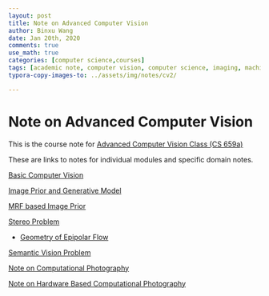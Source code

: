 ```yaml
---
layout: post
title: Note on Advanced Computer Vision
author: Binxu Wang
date: Jan 20th, 2020
comments: true
use_math: true
categories: [computer science,courses]
tags: [academic note, computer vision, computer science, imaging, machine learning]
typora-copy-images-to: ../assets/img/notes/cv2/

---
```


Note on Advanced Computer Vision 
========

This is the course note for [Advanced Computer Vision Class (CS 659a)](https://www.cse.wustl.edu/~ayan/courses/cse659a/) 

These are links to notes for individual modules and specific domain notes.



[Basic Computer Vision](Note-on-Computer-Vision.md)

[Image Prior and Generative Model](Note-on-Image-Prior.md) 

[MRF based Image Prior](Note-on-MRF-Image-Prior.md) 

[Stereo Problem](Stereo-Algorithms.md) 

* [Geometry of Epipolar Flow](Epipolar-Geometry-and-Optic-Flow.md) 

[Semantic Vision Problem](Semantics-Vision-Task.md) 

[Note on Computational Photography](Note-on-Computational-Photography.md) 

[Note on Hardware Based Computational Photography](Note-on-Hardware-Computational-Photography)

